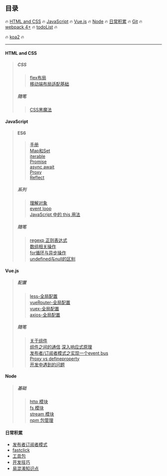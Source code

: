 ## **目录**

:fire: [HTML and CSS](#html-and-css) :fire: [JavaScript](#javascript) :fire: [Vue.js](#vuejs) :fire:  [Node](#node)  :fire: [日常积累](#日常积累)  :fire: [Git](/git/readme.md) :fire: [webpack 4+](/webpack/README.md) :fire: [todoList](随笔/todoList.md) :fire:

:fire: [koa2](/node/koa2/README.md) :fire:

---

#### HTML and CSS

> ##### CSS
>
> > [flex布局](/html&css/css/flex布局.md "flex 布局")  
> > [移动端布局适配基础](/html&css/others/移动端适配基础.md)
>
> ##### 随笔
>
> > [CSS黑魔法](/html&css/css/黑魔法.md)

#### JavaScript

> #### ES6
>
> > [手册](/JavaScript/ES6/手册.md)  
> > [Map和Set](/JavaScript/ES6/Map&Set.md)  
> > [iterable](/JavaScript/ES6/iterable.md)  
> > [Promise](/JavaScript/ES6/Promise.md)  
> > [async await](/JavaScript/ES6/async&await.md)  
> > [Proxy](/JavaScript/ES6/proxy.md)  
> > [Reflect](/JavaScript/ES6/Reflect.md)
>
> ##### 系列
>
> > [理解对象](/JavaScript/OO/理解对象.md)  
> > [event loop](/JavaScript/OO/eventLoop.md)  
> > [JavaScript 中的 this 用法](/JavaScript/随笔/this.md)
>
> ##### 随笔
>
> > [regexp 正则表达式](/JavaScript/随笔/regexp.md)  
> > [数组相关操作](/JavaScript/随笔/Array.md)  
> > [for循环与异步操作](/JavaScript/随笔/for循环与异步操作.md)  
> > [undefined与null的区别](/JavaScript/随笔/undefined&null.md)

#### Vue.js

> ##### 配置
>
> > [less-全局配置](Vue/配置/less-全局配置.md)  
> > [vueRouter-全局配置](/Vue/配置/vue-router全局配置.md)  
> > [vuex-全局配置](/Vue/配置/vuex-全局配置.md)  
> > [axios-全局配置](/Vue/配置/axios-全局配置.md "axios-全局配置")
>
> ##### 随笔
>
> > [关于组件](/Vue/组件.md)  
> > [组件之间的通信](/Vue/组件之间的通信.md) 
> > [深入响应式原理](Vue/进阶/深入响应式原理.md)  
> > [发布者/订阅者模式之实现一个event bus](/Vue/实现一个event-bus.md)  
> > [Proxy vs defineproperty](Vue/Proxy-defineproperty.md)  
> > [开发中遇到的问题](/Vue/coding.md)

#### Node

> ##### 基础
>
> > [http 模块](/node/basics/http.md)  
> > [fs 模块](/node/basics/fs.md)  
> > [stream 模块](/node/basics/stream.md)  
> > [npm 包管理](/node/basics/npm.md)

#### 日常积累

* [发布者订阅者模式](/随笔/发布者订阅者模式.md)
* [fastclick](/随笔/fastclick.md)
* [工具包](/JavaScript/随笔/util.md)
* [开发技巧](/随笔/开发技巧.md)
* [易混淆知识点](/随笔/易混淆知识点.md)



